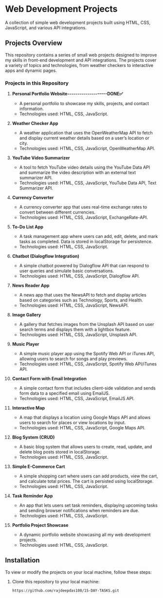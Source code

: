 # Web Development Projects

A collection of simple web development projects built using HTML, CSS, JavaScript, and various API integrations.

## Projects Overview

This repository contains a series of small web projects designed to improve my skills in front-end development and API integrations. The projects cover a variety of topics and technologies, from weather checkers to interactive apps and dynamic pages.

### Projects in this Repository

1. **Personal Portfolio Website--------------------DONE✅**
   - A personal portfolio to showcase my skills, projects, and contact information.
   - Technologies used: HTML, CSS, JavaScript.

2. **Weather Checker App**
   - A weather application that uses the OpenWeatherMap API to fetch and display current weather details based on a user’s location or city.
   - Technologies used: HTML, CSS, JavaScript, OpenWeatherMap API.

3. **YouTube Video Summarizer**
   - A tool to fetch YouTube video details using the YouTube Data API and summarize the video description with an external text summarizer API.
   - Technologies used: HTML, CSS, JavaScript, YouTube Data API, Text Summarizer API.

4. **Currency Converter**
   - A currency converter app that uses real-time exchange rates to convert between different currencies.
   - Technologies used: HTML, CSS, JavaScript, ExchangeRate-API.

5. **To-Do List App**
   - A task management app where users can add, edit, delete, and mark tasks as completed. Data is stored in localStorage for persistence.
   - Technologies used: HTML, CSS, JavaScript.

6. **Chatbot (Dialogflow Integration)**
   - A simple chatbot powered by Dialogflow API that can respond to user queries and simulate basic conversations.
   - Technologies used: HTML, CSS, JavaScript, Dialogflow API.

7. **News Reader App**
   - A news app that uses the NewsAPI to fetch and display articles based on categories such as Technology, Sports, and Health.
   - Technologies used: HTML, CSS, JavaScript, NewsAPI.

8. **Image Gallery**
   - A gallery that fetches images from the Unsplash API based on user search terms and displays them with a lightbox feature.
   - Technologies used: HTML, CSS, JavaScript, Unsplash API.

9. **Music Player**
   - A simple music player app using the Spotify Web API or iTunes API, allowing users to search for songs and play previews.
   - Technologies used: HTML, CSS, JavaScript, Spotify Web API/iTunes API.

10. **Contact Form with Email Integration**
    - A simple contact form that includes client-side validation and sends form data to a specified email using EmailJS.
    - Technologies used: HTML, CSS, JavaScript, EmailJS API.

11. **Interactive Map**
    - A map that displays a location using Google Maps API and allows users to search for places or view locations by input.
    - Technologies used: HTML, CSS, JavaScript, Google Maps API.

12. **Blog System (CRUD)**
    - A basic blog system that allows users to create, read, update, and delete blog posts stored in localStorage.
    - Technologies used: HTML, CSS, JavaScript.

13. **Simple E-Commerce Cart**
    - A simple shopping cart where users can add products, view the cart, and calculate total prices. The cart is persisted using localStorage.
    - Technologies used: HTML, CSS, JavaScript.

14. **Task Reminder App**
    - An app that lets users set task reminders, displaying upcoming tasks and sending browser notifications when reminders are due.
    - Technologies used: HTML, CSS, JavaScript.

15. **Portfolio Project Showcase**
    - A dynamic portfolio website showcasing all my web development projects.
    - Technologies used: HTML, CSS, JavaScript.

## Installation

To view or modify the projects on your local machine, follow these steps:

1. Clone this repository to your local machine:

   ```bash
   https://github.com/rajdeepdas108/15-DAY-TASKS.git
